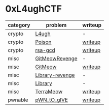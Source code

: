 # 0xL4ughCTF

category | problem | writeup
--- | --- | ---
crypto | [L4ugh](crypto/L4ugh) | -
crypto | [Poison](crypto/Poison) | [writeup](crypto/Poison/writeup.md)
crypto | [rsa-gcd](crypto/rsa-gcd) | [writeup](crypto/rsa-gcd/writeup.md)
misc | [GitMeowRevenge](misc/GitMeowRevenge) | -
misc | [GitMeow](misc/GitMeow) | [writeup](misc/GitMeow/writeup.md)
misc | [Library-revenge](misc/Library-revenge) | -
misc | [Library](misc/Library) | -
misc | [TerraMeow](misc/TerraMeow) | [writeup](misc/TerraMeow/writeup.md)
pwnable | [pWN_tO_gIVE](pwnable/pWN_tO_gIVE) | [writeup](pwnable/pWN_tO_gIVE/writeup.md)
